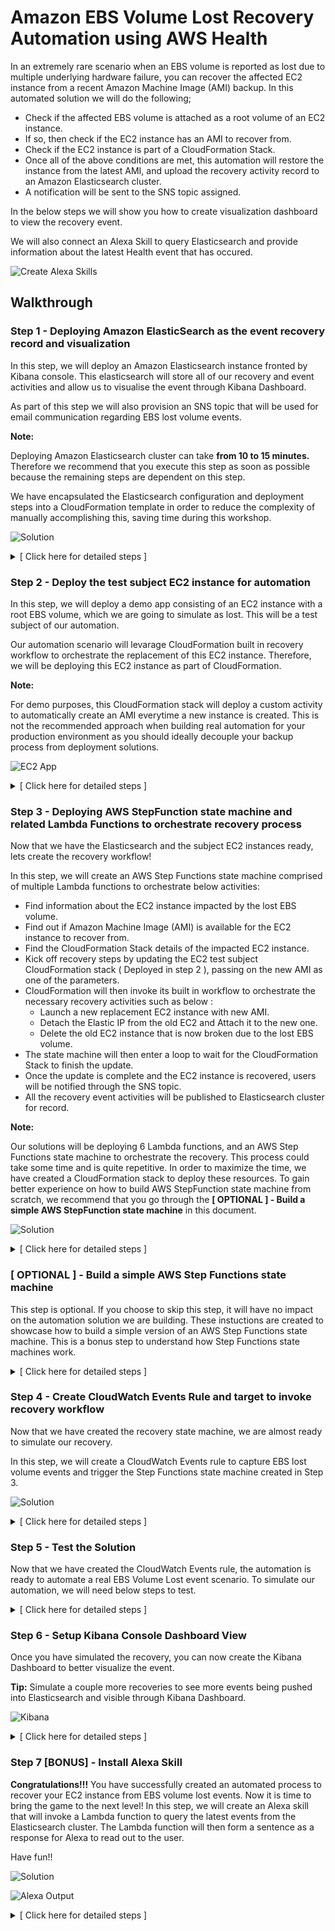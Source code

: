 # Amazon EBS Volume Lost Recovery Automation using AWS Health

In an extremely rare scenario when an EBS volume is reported as lost due to multiple underlying hardware failure, you can recover the affected EC2 instance from a recent Amazon Machine Image (AMI) backup. In this automated solution we will do the following;

* Check if the affected EBS volume is attached as a root volume of an EC2 instance. 
* If so, then check if the EC2 instance has an AMI to recover from.
* Check if the EC2 instance is part of a CloudFormation Stack.
* Once all of the above conditions are met, this automation will restore the instance from the latest AMI, and upload the recovery activity record to an Amazon Elasticsearch cluster.
* A notification will be sent to the SNS topic assigned.

In the below steps we will show you how to create visualization dashboard to view the recovery event.

We will also connect an Alexa Skill to query Elasticsearch and provide information about the latest Health event that has occured.

![Create Alexa Skills](images/Intro.png)

## Walkthrough

### Step 1 - Deploying Amazon ElasticSearch as the event recovery record and visualization

In this step, we will deploy an Amazon Elasticsearch instance fronted by Kibana console. This elasticsearch will store all of our recovery and event activities and allow us to visualise the event through Kibana Dashboard.

As part of this step we will also provision an SNS topic that will be used for email communication regarding EBS lost volume events.

**Note:**

Deploying Amazon Elasticsearch cluster can take **from 10 to 15 minutes.** Therefore we recommend that you execute this step as soon as possible because the remaining steps are dependent on this step.

We have encapsulated the Elasticsearch configuration and deployment steps into a CloudFormation template in order to reduce the complexity of manually accomplishing this, saving time during this workshop.

![Solution](images/Step_1_Sol.png)

<details>
<summary>[ Click here for detailed steps ]</summary>
<p>

1. Navigate to the CloudFormation console by clicking on the **Services** drop-down, typing **CloudFormation** in the search bar, and pressing Enter.

    ![Open SNS console](images/Step_1_1.png)

2. Click on **Create stack**.
3. Under **Specify template**, choose **Upload a template file**
5. Upload the file named *step\_1\_es\_ec2proxy\_reinvent\_workshop.yml*.
6. Click **Next**.
7. Enter a **Stack name**. Example: `ebs-es-reinvent`
8. Enter a public CIDR that Kibana will be accessible from. This is the public IP range that you will be accessing the dashboard from. (If you aren't sure, you can find your public IP at https://www.myip.com/ and then append a /32 suffix to it. For example, if your public IP was `1.2.3.4`, you would use: `1.2.3.4/32`. For demo purposes, you can enter the CICR as `0.0.0.0/0`).
9. Click **Next**.
10. If desired, tag the resources by entering `Name` as the Key and `kibana_es_reinvent` as the Value.
11. Click **Next**.
12. Click the check box next to **I acknowledge that AWS CloudFormation might create IAM resources.**
13. Click **Create**.
14. Once you see CREATE_COMPLETE, select the Outputs tab and click on the link for **KibanaURL** to ensure Kibana is accessible and functioning.


**Diagram Note:**

For demo purposes, an EC2 instance running as Reverse Proxy will be deployed to this cluster to simplify access to the Kibana Console. This is certainly not the recommended method of access especially when you are accessing over the internet. In a production environment, we recommend that you deploy the Amazon Elasticsearch cluster within a private VPC and access only via VPN tunnel, Direct Connect, and/or implement token-based authentication using Cognito.

![ES Proxy](images/ES_Proxy.png)

</p></details>


### Step 2 - Deploy the test subject EC2 instance for automation

In this step, we will deploy a demo app consisting of an EC2 instance with a root EBS volume, which we are going to simulate as lost. This will be a test subject of our automation.

Our automation scenario will levarage CloudFormation built in recovery workflow to orchestrate the replacement of this EC2 instance. Therefore, we will be deploying this EC2 instance as part of CloudFormation.

**Note:**

For demo purposes, this CloudFormation stack will deploy a custom activity to automatically create an AMI everytime a new instance is created. This is not the recommended approach when building real automation for your production environment as you should ideally decouple your backup process from deployment solutions.

![EC2 App](images/EC2_App.png)

<details>
<summary>[ Click here for detailed steps ]</summary><p>

1. Navigate to the CloudFormation console by clicking on the **Services** drop-down, typing **CloudFormation** in the search bar, and pressing Enter.
2. Click on **Create stack**.
3. Under **Specify template**, choose **Upload a template file**
5. Upload the file named *step\_2\_app\_reinvent\_workshop.yml*.
6. Click **Next**.
7. Enter a Stack name, for example: `ebs-app-reinvent`
9. Select one of the two public subnets created in step 1 for the SubnetId parameter. If you aren't sure, navigate to the VPC Management Console, choose Subnets in the left menu and select one of the newly created subnets with the tag "PublicSubnetA" or "PublicSubnetB".
10. Select the VPC created in Step 1 for the VpcId parameter.
11. Click **Next**.
10. If desired, tag the resources by entering `Name` as the Key and `ebs_app_reinvent` as the Value.
11. Click **Next**.
12. Click the check box next to **I acknowledge that AWS CloudFormation might create IAM resources.**
13. Click **Create**.

</p></details>

### Step 3 - Deploying AWS StepFunction state machine and related Lambda Functions to orchestrate recovery process

Now that we have the Elasticsearch and the subject EC2 instances ready, lets create the recovery workflow!

In this step, we will create an AWS Step Functions state  machine comprised of multiple Lambda functions to orchestrate below activities:

* Find information about the EC2 instance impacted by the lost EBS volume.
* Find out if Amazon Machine Image (AMI) is available for the EC2 instance to recover from.
* Find the CloudFormation Stack details of the impacted EC2 instance.
* Kick off recovery steps by updating the EC2 test subject CloudFormation stack ( Deployed in step 2 ), passing on the new AMI as one of the parameters.
* CloudFormation will then invoke its built in workflow to orchestrate the necessary recovery activities such as below :
	* Launch a new replacement EC2 instance with new AMI.
	* Detach the Elastic IP from the old EC2 and Attach it to the new one.
	* Delete the old EC2 instance that is now broken due to the lost EBS volume.
* The state machine will then enter a loop to wait for the CloudFormation Stack to finish the update.
* Once the update is complete and the EC2 instance is recovered, users will be notified through the SNS topic.
* All the recovery event activities will be published to Elasticsearch cluster for record.

**Note:**

Our solutions will be deploying 6 Lambda functions, and an AWS Step Functions state machine to orchestrate the recovery. This process could take some time and is quite repetitive. In order to maximize the time, we have created a CloudFormation stack to deploy these resources.
To gain better experience on how to build AWS StepFunction state machine from scratch, we recommend that you go through the **[ OPTIONAL ] - Build a simple AWS StepFunction state machine** in this document.

![Solution](images/Step_2_Sol.png)

<details>
<summary>[ Click here for detailed steps ]</summary><p>

1. Navigate to the CloudFormation console by clicking on the **Services** drop-down, typing **CloudFormation** in the search bar, and pressing Enter.
2. Click on **Create stack**.
3. Under **Specify template**, choose **Upload a template file**
5. Upload the file named *step\_3\_stepfunctions\_reinvent\_workshop.yml*.
6. Click **Next**.
7. Enter a **Stack name**. Example: `stepfunction-reinvent`
8. Enter the Elasticsearch stack name chosen in Step 1 (sub-step 6) for ESStackName, an SNS topic name (e.g. `sns_es_reinvent`) and an email address for SNS notifications.
9. Click **Next**.
10. If desired, tag the resources by entering `Name` as the Key and `stepfunction_reinvent` as the Value.
11. Click **Next**.
12. Click the check box next to **I acknowledge that AWS CloudFormation might create IAM resources.**
13. Click **Create**.
14. Once the stack is created, you should receive an e-mail confirming the subscription to the SNS topic. Click **Confirm subscription**.

![Step Function](images/StepFunction.png)

</p></details>

### [ OPTIONAL ] - Build a simple AWS Step Functions state machine

This step is optional. If you choose to skip this step, it will have no impact on the automation solution we are building. These instuctions are created to showcase how to build a simple version of an AWS Step Functions state machine. This is a bonus step to understand how Step Functions state machines work.

<details>
<summary>[ Click here for detailed steps ]</summary><p>

Let us build a sample Step Function to evaluate whether the input number is even or odd. Based on the result, a Choice state will add branching logic.

![Open SNS console](images/Even_Odd_State_Machine.png)

1. Navigate to the Lambda console by clicking on the **Services** drop-down, typing **Lambda** in the search bar, and pressing Enter.
2. Click on **Create function**.
3. Choose **Author from scratch**.
4. Enter **Name**. Example: `even_odd_evaluator`
5. In the **Runtime** drop-down, select **Node.js 8.10**.
6. In the **Role** drop-down, select **Choose an existing role**.
7. In the **Existing role** drop-down, select **lambda\_basic\_execution**.
8. Click on **Create function**.
9. Paste below code.

    ```
    exports.handler = async (event) => {
	    if (event.InputNumber % 2 === 0) {
	        return "even";
	    } else {
	        return "odd";
	    }
	};
    ```
1. Click on **Save**.
2. Repeat above steps to create a second function.
3. Name the function `even_function`, and paste below code.

    ```
    exports.handler = async (event) => {
	    const response = {
	        statusCode: 200,
	        body: JSON.stringify('The input number is even!'),
	    };
	    console.log(response);
	    return response;
	};
    ```
1. Click on **Save**.
2. Repeat above steps to create a third function.
3. Name the function `odd_function`, and paste below code.

    ```
    exports.handler = async (event) => {
	    const response = {
	        statusCode: 200,
	        body: JSON.stringify('The input number is odd!'),
	    };
	    console.log(response);
	    return response;
	};
    ```
1. Let's create the Step Function. Navigate to the Step Functions console by clicking on the **Services** drop-down, typing **Step Functions** in the search bar, and pressing Enter.
1. Click on **Create state machine**.
2. In the **Details** section, Enter **Name** of the state machine. Example: `even_odd_number_step_function`
3. In the **State machine definition** section, paste below code. Be sure to replace <mark>\<\<aws\_accoun\_id\>\></mark> with your AWS account ID. Check that the Lambda function names reflect the 3 functions you created.

    ```
    {
	  "Comment": "An example of the Amazon States Language that chooses a branch based on whether the input number is even or odd.",
	  "StartAt": "Evaluate Input Number",
	  "States": {
	    "Evaluate Input Number": {
	      "Type": "Task",
	      "Resource":
	      "arn:aws:lambda:us-east-1:<<aws_account_id>>:function:even_odd_evaluator",
	      "ResultPath": "$.result",
	      "Next": "Even or Odd?"
	    },
	    "Even or Odd?": {
	      "Type": "Choice",
	      "Choices": [
	        {
	          "Variable": "$.result",
	          "StringEquals": "even",
	          "Next": "Even Handler"
	        },
	        {
	          "Variable": "$.result",
	          "StringEquals": "odd",
	          "Next": "Odd Handler"
	        }
	      ]
	    },
	    "Even Handler": {
	      "Type": "Task",
	      "Resource":
	      "arn:aws:lambda:us-east-1:<<aws_account_id>>:function:even_function",
	      "End": true
	    }
	    ,
	    "Odd Handler": {
	      "Type": "Task",
	      "Resource":
	      "arn:aws:lambda:us-east-1:<<aws_account_id>>:function:odd_function",
	      "End": true
	    }
	  }
	}

    ```
1. Refresh button in the state machine graph area.
1. Click **Next**.
2. Choose **Create an IAM role for me**.
3. Enter Name of the role. Example: `StepFunctionsExecutionRoleForMyEvenOddEvalStateMachine`
4. Click **Create state machine**.
5. Click **Start execution**.
6. Provide below input and click on **Start execution**.

    ```
    {
	  "InputNumber": 120
	}
    ```

</p></details>




### Step 4 - Create CloudWatch Events Rule and target to invoke recovery workflow

Now that we have created the recovery state machine, we are almost ready to simulate our recovery.

In this step, we will create a CloudWatch Events rule to capture EBS lost volume events and trigger the Step Functions state machine created in Step 3.

![Solution](images/Step_4_Sol.png)

<details>
<summary>[ Click here for detailed steps ]</summary><p>

1. Navigate to the CloudWatch Events console by clicking on the **Services** drop-down, typing **CloudWatch** in the search bar, and pressing Enter.
2. In the **Navigation** pane, select **Rules**.
3. Click on **Create rule**.
4. Paste below event rule pattern.

    ```
    {
	  "source": [
	    "aws.health"
	  ],
	  "detail-type": [
	    "AWS Health Event"
	  ],
	  "detail": {
	    "service": [
	      "EBS"
	    ],
	    "eventTypeCategory": [
	      "issue"
	    ],
	    "eventTypeCode": [
	      "AWS_EBS_VOLUME_LOST"
	    ]
	  }
	}
    ```
1. Click on **Add target***.
2. Choose **Step Functions state machine**.
3. Select the state machine that you created in Step 2.
4. Choose **Create a new role for this specific resource**.
5. Click on **Configure details**.
6. Enter **Name**. Example: `ebs_events_rule_reinvent`
7. Click on **Create rule**.
</p></details>

### Step 5 - Test the Solution

Now that we have created the CloudWatch Events rule, the automation is ready to automate a real EBS Volume Lost event scenario. To simulate our automation, we will need below steps to test.


<details>
<summary>[ Click here for detailed steps ]</summary><p>

1. Navigate to the EC2 console by clicking on the **Services** drop-down, typing **EC2** in the search bar, and pressing Enter.
2. Select the instance created in Step 4, and click on **/dev/xvda** next to Root Device and copy the EBS Volume ID.

**Consider below options to test:**

<details>
<summary>Option 1: Test by triggering mock CloudWatch event through AWS CLI</summary><p>

**Prerequisite:** You need to have the **AWS CLI** installed. Installation instructions can be found [here](https://docs.aws.amazon.com/cli/latest/userguide/installing.html).

1. Navigate to the CloudWatch Events console by clicking on the **Services** drop-down, typing **CloudWatch** in the search bar, and pressing Enter.
2. In the **Navigation** pane, select **Rules**.
3. Click on **Create rule**.
4. Paste below event rule pattern.


	```
    {
	  "source": [
	    "awshealth.mock"
	  ],
	  "detail-type": [
	    "AWS Health Event"
	  ],
	  "detail": {
	    "service": [
	      "EBS"
	    ],
	    "eventTypeCategory": [
	      "issue"
	    ],
	    "eventTypeCode": [
	      "AWS_EBS_VOLUME_LOST"
	    ]
	  }
	}
    ```
    
5. Click on **Add target***.
6. Choose **Step Functions state machine**.
7. Select the state machine that you created in Step 2.
8. Choose **Create a new role for this specific resource**.
9. Click on **Configure details**.
10. Enter **Name**. Example: `ebs_mock_events_rule_reinvent `
11. Click on **Create rule**.
12. Create a file named mockpayload.json with below contents. Be sure to replace <mark>\<\<ebs-vol-id\>\></mark> with the volume ID you copied. Also modify the **Time** of the event to be within the the past week so that Kibana and the Alexa skill return results.

    ```
	[
	  {
	    "DetailType": "AWS Health Event",
	    "Source": "awshealth.mock",
	    "Time": "2018-11-27T01:30:00Z",
	    "Resources": [
	      "<<ebs-vol-id>>"
	    ],
	    "Detail": "{\"eventArn\":\"arn:aws:health:us-east-1::event/event-1486428952619\",\"service\":\"EBS\",\"eventTypeCode\":\"AWS_EBS_VOLUME_LOST\",\"eventTypeCategory\":\"issue\",\"startTime\":\"Tue, 27 Nov 2018 01:30:00 GMT\",\"eventDescription\":[{\"language\":\"en_US\",\"latestDescription\":\"Your volume experienced a failure due to multiple component failures and we were unable to recover it. Although EBS volumes are designed for reliability, including being backed by multiple physical drives, we are still exposed to durability risks when multiple concurrent component failures occur before we are able to restore redundancy. We publish our durability expectations on the EBS detail page here (http://aws.amazon.com/ebs/details).\\n\\nFind out what you can do to fix this issue at https://aws.amazon.com/premiumsupport/knowledge-center/ebs-error-status/\\n\\nWe apologize for the inconvenience this may have caused you. If you have any further questions or comments regarding this matter, please contact us at: http://aws.amazon.com/support\"}],\"affectedEntities\":[{\"entityValue\":\"<<ebs-vol-id>>\"}]}"
	  }
	]
    ```
    
6. Run the following command, where region is the region you launched the stack in:
    `aws events put-events --entries file://mockpayload.json --region <region>`

</p></details>



<details>
<summary>Option 2: Test using Step Functions Start execution feature</summary><p>

1. Navigate to the Step Functions console by clicking on the **Services** drop-down, typing **Step Functions** in the search bar, and pressing Enter.
3. Click on the state machine named **StepFunctionVolumeLost-*** created as part of Step 2.
4. Click on **Start execution**.
4. Paste below payload that CloudWatch Events would pass if EBS volume lost event were to occur. Be sure to replace <mark>\<\<ebs-vol-id\>\></mark> with the volume ID you copied. Also modify the **time** of the event to be within the the past week so that Kibana and the Alexa skill return results.

    ```
    {
	    "detail-type": "AWS Health Event",
	    "id": "7bf73129-1428-4cd3-a780-98sdf9fdfs8f7",
	    "source": "awshealth.mock",
	    "time": "2018-11-27T01:30:00Z",
	    "resources": [
	        "<<ebs-vol-id>>"
	    ],
	    "detail": {
	        "eventArn": "arn:aws:health:us-east-1::event/event-1486428952619",
	        "service": "EBS",
	        "eventTypeCode": "AWS_EBS_VOLUME_LOST",
	        "eventTypeCategory": "issue",
	        "startTime": "Tue, 27 Nov 2018 01:30:00 GMT",
	        "eventDescription": [
	            {
	                "language": "en_US",
	                "latestDescription": "Your volume experienced a failure due to multiple component failures and we were unable to recover it. Although EBS volumes are designed for reliability, including being backed by multiple physical drives, we are still exposed to durability risks when multiple concurrent component failures occur before we are able to restore redundancy. We publish our durability expectations on the EBS detail page here (http://aws.amazon.com/ebs/details).\\n\\nFind out what you can do to fix this issue at https://aws.amazon.com/premiumsupport/knowledge-center/ebs-error-status/\\n\\nWe apologize for the inconvenience this may have caused you. If you have any further questions or comments regarding this matter, please contact us at: http://aws.amazon.com/support"
	            }
	        ],
	        "affectedEntities": [
	            {
	                "entityValue": "<<ebs-vol-id>>"
	            }
	        ]
	    }
	}
    ```
1. Click on **Start execution**.

</p></details>
</p></details>

### Step 6 - Setup Kibana Console Dashboard View

Once you have simulated the recovery, you can now create the Kibana Dashboard to better visualize the event. 

**Tip:** Simulate a couple more recoveries to see more events being pushed into Elasticsearch and visible through Kibana Dashboard. 

![Kibana](images/Kibana.png)

<details>
<summary>[ Click here for detailed steps ]</summary><p>
    
7. Navigate to the Kibana dashboard from Step 1.
8. Click **Management**.
9. Click **Index Patterns**.
10. Enter * as the index pattern.
11. Click **Next step**.
12. Select **PhdEventTime** from the Time filter drop down.
13. Click **Create Index pattern**.
14. Click **Saved Objects**.
15. Click **Import**.
16. Select the **kibana.json** file provided.
17. Click **Confirm all changes**
18. Click Dashboard
19. Click **PHD Events**
20. At the top right, choose a time frame that will include sub-set 6 above (for example, Last 4 hours)

</p></details>


### Step 7 [BONUS] - Install Alexa Skill

**Congratulations!!!** You have successfully created an automated process to recover your EC2 instance from EBS volume lost events. Now it is time to bring the game to the next level! In this step, we will create an Alexa skill that will invoke a Lambda function to query the latest events from the Elasticsearch cluster. The Lambda function will then form a sentence as a response for Alexa to read out to the user.

Have fun!!


![Solution](images/Step_Bonus_Sol.png)

![Alexa Output](images/Alexa_Skill_Output.png)

<details>
<summary>[ Click here for detailed steps ]</summary><p>

1. From the AWS Management Console, navigate to the **N. Virginia** (us-east-1) region.
1. Navigate to the Lambda console by clicking on the **Services** drop-down, typing **Lambda** in the search bar, and pressing Enter.
2. Click **Create Function**
3. Enter **Name**. Example: `alexa_ebs_reinvent`
4. Select **Python 3.6** for the Runtime.
1. In the **Role** drop-down, select **Create a custom role**.
1. In the **IAM role** drop-down, select **Create a new IAM role**.
1. In the **Role name** text box, type *alexa\_lambda\_admin\_role\_reinvent*.
2. Click on **View Policy Document**.
3. Click on **Edit**.
1. Paste below policy.

    ```
    {
	    "Version": "2012-10-17",
	    "Statement": [
	        {
	            "Effect": "Allow",
	            "Action": "*",
	            "Resource": "*"
	        }
	    ]
	}
    ```

1. Click on **Allow**.
2. Click on **Create function**.
8. Paste below code into the function.

    ```
    import json
	import datetime
	import urllib.request
	import dateutil.parser
	import math
	import os 
	
	WELCOME_MESSAGE = ("Welcome to Production Environment!  You can ask me about your production environment status!")
	EXIT_SKILL_MESSAGE = "Thank you! Enjoy the rest of your summit!"
	HELP_MESSAGE = ("I know stuff about your production environment! Ask away!")
	STATE_START = "Start"
	STATE = STATE_START
	
	date_handler = lambda obj: obj.strftime('%Y-%m-%d %H:%M:%S')
	
	def getLatestPhdEvent():
	    es = "http://"+os.environ['ES']
	    index = 'phd-full-events'
	    query = {
	        "size": 1,
	        "sort": [
	            {
	                "PhdEventTime": {
	                    "order": "desc"
	                }
	            }
	        ]
	    }
	    
	    # Elasticsearch Request/Response
	    payload = json.dumps(query).encode('utf-8')         # Encode query for HTTP request
	    request = urllib.request.Request(es + '/' + index + '/_search', payload, {'Content-Type': 'application/json'}, method='GET')    # Build HTTP request
	    response = urllib.request.urlopen(request).read()   # Send Request
	    response = json.loads(response.decode('utf-8'))     # Decode response and convert to JSON
	    return response['hits']['hits'][0]['_source']       # Return query payload    
	
	# --------------- entry point -----------------
	
	def lambda_handler(event, context):
	    print(event)
	    
	    """ App entry point  """
	    if event['request']['type'] == "LaunchRequest":
	        return on_launch()
	    elif event['request']['type'] == "IntentRequest": 
	        return on_intent(event['request'], event['session'])
	    elif event['request']['type'] == "SessionEndedRequest":
	        return on_session_ended(event['request'])
	
	
	# --------------- response handlers -----------------
	
	def on_intent(request, session):
	    """ Called on receipt of an Intent  """
	
	    intent = request['intent']
	    intent_name = request['intent']['name']
	
	    #print("on_intent " +intent_name)
	    get_state(session)
	
	    if 'dialogState' in request:
	        #delegate to Alexa until dialog sequence is complete
	        if request['dialogState'] == "STARTED" or request['dialogState'] == "IN_PROGRESS":
	            print (request['dialogState'])
	            return dialog_response("", False)
	
	    if intent_name == "GetNewEventIntent":
	        return get_event()
	    elif intent_name == "AMAZON.HelpIntent":
	        return do_help()
	    elif intent_name == "AMAZON.StopIntent":
	        return do_stop()
	    elif intent_name == "AMAZON.CancelIntent":
	        return do_stop()
	    else:
	        print("invalid intent reply with help")
	        return do_help()
	
	
	def do_stop():
	    attributes = {"state":globals()['STATE']}
	    return response(attributes, response_plain_text(EXIT_SKILL_MESSAGE, True))
	
	def do_help():
	    global STATE
	    STATE = STATE_START
	    attributes = {"state":globals()['STATE']}
	    return response(attributes, response_plain_text(HELP_MESSAGE, True))
	
	def on_launch():
	    return get_welcome_message()
	
	def on_session_ended(request):
	    if request['reason']:
	        end_reason = request['reason']
	        print("on_session_ended reason: " + end_reason)
	        
	def get_state(session):
	    """ get and set the current state  """
	
	    global STATE
	
	    if 'attributes' in session:
	        if 'state' in session['attributes']:
	            STATE = session['attributes']['state']
	        else:
	            STATE = STATE_START
	    else:
	        STATE = HELP_MESSAGE
	
	
	# --------------- response string formatters -----------------
	def get_welcome_message():
	    attributes = {"state":globals()['STATE']}
	    return response(attributes, response_plain_text(WELCOME_MESSAGE, False))
	
	def getDateTimeFromISO8601String(s):
	    d = dateutil.parser.parse(s)
	    return d
	
	def get_event():
	    attributes = {"state":globals()['STATE']}
	
	    payload = getLatestPhdEvent()
	    print(payload)
	    
	    ## Get Time ##
	    x = payload['PhdEventTime']
	    timeiso = getDateTimeFromISO8601String(x)
	    
	    ## Convert to AU/Melbourne ##
	    y = dateutil.parser.parse(x)
	    meltimeiso = y + datetime.timedelta(hours=int(os.environ['timezonedelta']))
	    eventtimestr = json.dumps(meltimeiso, default = date_handler)
	   
	    eventtime = datetime.datetime.strptime(eventtimestr.replace("\"", ""), "%Y-%m-%d  %H:%M:%S")
	    systemname =  payload['ResourceStack']['StackName']
	    eventid =  payload['PhdEventId']
	    recoverytime = payload['RestoredResources']['RestoredVolumes'][0]['CreateTime']
	    #recoverystatus = payload['NOTIFMESSAGE']['Message']
	    
	    # Compose Event time
	    eventdate = str(eventtime.year) + "-" + str(eventtime.month) + "-" + str(eventtime.day)
	    eventtimestr = str(eventtime.hour) + ":" + str(eventtime.minute)
	    dtime = datetime.datetime.strptime(eventtimestr, "%H:%M")
	    eventtime = dtime.strftime("%I:%M %p")
	    
	    # Find Recovery Time
	    reventlist = payload['ResourceStack']['StackEvents']
	    for revent in reventlist:
	        if revent['ResourceType'] == "AWS::CloudFormation::Stack":
	            if revent['ResourceStatus'] == "UPDATE_COMPLETE":
	                rendtime = revent['Timestamp']
	    
	    endtime = getDateTimeFromISO8601String(rendtime)
	    diff = endtime - timeiso
	    diffseconds = diff.total_seconds()
	    diffhours = diffseconds // 3600
	    diffminutes = (diffseconds % 3600) // 60
	    diffseconds = diffseconds % 60
	    recoveryhours =  str(math.ceil(diffhours))
	    recoveryminutes =  str(math.ceil(diffminutes))
	    recoveryseconds =  str(math.ceil(diffseconds))
	
	    LATEST_EVENT = ( "On "+ eventdate + " at " + eventtime + "! System " + systemname + " was down! " + "System is now recovered ! " + " Total Recovery time is " + recoveryhours + " hours " + recoveryminutes + " minutes and " + recoveryseconds + " seconds " +  "! Please check kibana for recovery details!")
	    return response(attributes, response_plain_text(LATEST_EVENT, True))
	
	def response(attributes, speech_response):
	    """ create a simple json response """
	
	    return {
	        'version': '1.0',
	        'sessionAttributes': attributes,
	        'response': speech_response
	    }
	    
	def response_plain_text(output, endsession):
	    """ create a simple json plain text response  """
	
	    return {
	        'outputSpeech': {
	            'type': 'PlainText',
	            'text': output
	        },
	        'shouldEndSession': endsession
	    }

    ```
9. Under Environment variables, enter `timezonedelta` as the Key and `-8` as the value.
10. Under Environment variables, enter `ES` as the Key and the `<<ESDomain_endpoint>>` from step 1 as the value.
11. Set up **Network** configuration of the Lambda function as shown below.
    * In the **VPC** drop-down, select the VPC of the *kibana\_es\_reinvent* app.
    * In the **Subnets** drop-down, select PrivateSubnetA (*10.1.2.0/24*) and PrivateSubnetB (*10.1.4.0/24*).
    * In the **Security Groups** drop-down, select the same security group as the ProxyServer.
11. Click **Save** at the top right of the page.

**Configure Alexa intent "GetNewEventIntent".**

1. Navigate to [https://developer.amazon.com/alexa](https://developer.amazon.com/alexa)
13. Sign In with your Amazon ID.
14. Click on **Create Alexa Skills**.

    ![Create Alexa Skills](images/CreateAlexaSkills.png)

15. Click on **Start a Skill**.
16. Click on **Create Skill**.
17. Enter **Skill name**. Example: `Production`
18. Select **Default language** as **English (US)**.
19. Under **Choose a model to add to your skill**, select **Custom**.
20. Click on **Create Skill**.
21. Select **Start from scratch**.
22. Click on **Choose**.
23. In the **Navigation** pane, click on **Intents**.
24. Click on **Add Intent**.
25. Choose **Create custom intent** and enter name of intent as `GetNewEventIntent`.
26. Click on **Create custom intent**.
27. Under **Sample Utterances**, enter `Latest Events`.
28. Click on **+**.
29. Click on **Save Model**.
32. In the **Navigation** pane, select **Endpoint**.
33. Choose **AWS Lambda ARN** option.
34. In the **Default Region** text box, enter the ARN of the Lambda function created in this step.
35. In the **North America** text box, enter the same ARN value.
36. Copy the **Your Skill ID** to clipboard.
37. Click on **Save Endpoints**.
29. In the **Navigation** pane, select **Interfaces**.
30. Enable the **Audio Player** option.
31. Click on **Save Interfaces**.
32. Click on **Build Model**.
33. Navigate back to the Lambda function in the AWS Management Console.
34. Under the **Add triggers** section, select **Alexa Skills Kit**.
35. In the **Skill ID** text box, cope the skill ID that was copied to the clipboard.
36. Click on **Add**.
37. Head back to the **Alexa Developer Console**.
38. Click on **Test** tab.
39. Type in `Alexa, ask production about latest events` or talk into your computer's microphone.

    ![Alexa Output](images/Alexa_Skill_Output.png)

</p></details>


